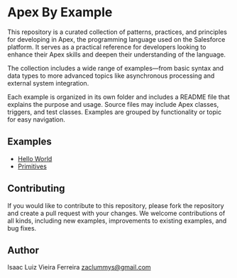 # Apex By Example

This repository is a curated collection of patterns, practices, and principles for developing in Apex, the programming language used on the Salesforce platform. It serves as a practical reference for developers looking to enhance their Apex skills and deepen their understanding of the language.

The collection includes a wide range of examples—from basic syntax and data types to more advanced topics like asynchronous processing and external system integration.

Each example is organized in its own folder and includes a README file that explains the purpose and usage. Source files may include Apex classes, triggers, and test classes. Examples are grouped by functionality or topic for easy navigation.

## Examples
- [Hello World](hello-world/README.md)
- [Primitives](primitives/README.md)

## Contributing
If you would like to contribute to this repository, please fork the repository and create a pull request with your changes. We welcome contributions of all kinds, including new examples, improvements to existing examples, and bug fixes. 

## Author
Isaac Luiz Vieira Ferreira <zaclummys@gmail.com>